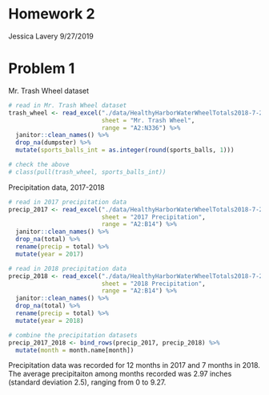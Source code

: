 Homework 2
================
Jessica Lavery
9/27/2019

# Problem 1

Mr. Trash Wheel dataset

``` r
# read in Mr. Trash Wheel dataset
trash_wheel <- read_excel("./data/HealthyHarborWaterWheelTotals2018-7-28.xlsx", 
                          sheet = "Mr. Trash Wheel",
                          range = "A2:N336") %>% 
  janitor::clean_names() %>% 
  drop_na(dumpster) %>% 
  mutate(sports_balls_int = as.integer(round(sports_balls, 1)))

# check the above
# class(pull(trash_wheel, sports_balls_int))
```

Precipitation data, 2017-2018

``` r
# read in 2017 precipitation data
precip_2017 <- read_excel("./data/HealthyHarborWaterWheelTotals2018-7-28.xlsx", 
                          sheet = "2017 Precipitation",
                          range = "A2:B14") %>% 
  janitor::clean_names() %>% 
  drop_na(total) %>% 
  rename(precip = total) %>% 
  mutate(year = 2017)

# read in 2018 precipitation data
precip_2018 <- read_excel("./data/HealthyHarborWaterWheelTotals2018-7-28.xlsx", 
                          sheet = "2018 Precipitation",
                          range = "A2:B14") %>% 
  janitor::clean_names() %>% 
  drop_na(total) %>% 
  rename(precip = total) %>% 
  mutate(year = 2018)

# combine the precipitation datasets 
precip_2017_2018 <- bind_rows(precip_2017, precip_2018) %>% 
  mutate(month = month.name[month])
```

Precipitation data was recorded for 12 months in 2017 and 7 months in
2018. The average precipitaiton among months recorded was 2.97 inches
(standard deviation 2.5), ranging from 0 to 9.27.

